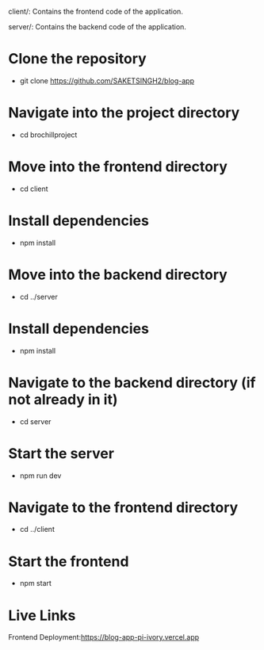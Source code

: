 client/: Contains the frontend code of the application.

server/: Contains the backend code of the application.

# Clone the repository
- git clone https://github.com/SAKETSINGH2/blog-app

# Navigate into the project directory
- cd brochillproject

# Move into the frontend directory
- cd client

# Install dependencies
- npm install


# Move into the backend directory
- cd ../server

# Install dependencies
- npm install

# Navigate to the backend directory (if not already in it)
- cd server

# Start the server
- npm run dev

# Navigate to the frontend directory
- cd ../client

# Start the frontend
- npm start

# Live Links
Frontend Deployment:https://blog-app-pi-ivory.vercel.app
